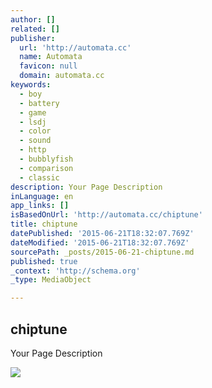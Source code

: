 ```yaml
---
author: []
related: []
publisher:
  url: 'http://automata.cc'
  name: Automata
  favicon: null
  domain: automata.cc
keywords:
  - boy
  - battery
  - game
  - lsdj
  - color
  - sound
  - http
  - bubblyfish
  - comparison
  - classic
description: Your Page Description
inLanguage: en
app_links: []
isBasedOnUrl: 'http://automata.cc/chiptune'
title: chiptune
datePublished: '2015-06-21T18:32:07.769Z'
dateModified: '2015-06-21T18:32:07.769Z'
sourcePath: _posts/2015-06-21-chiptune.md
published: true
_context: 'http://schema.org'
_type: MediaObject

---
```

<article style=""><h1>chiptune</h1><p>Your Page Description</p><img src="https://lh3.googleusercontent.com/6qS_c7fsvKlukN-pHMbAPITG9qaCn7BAG246i2LSMnQ=w876-h657-no" /></article>